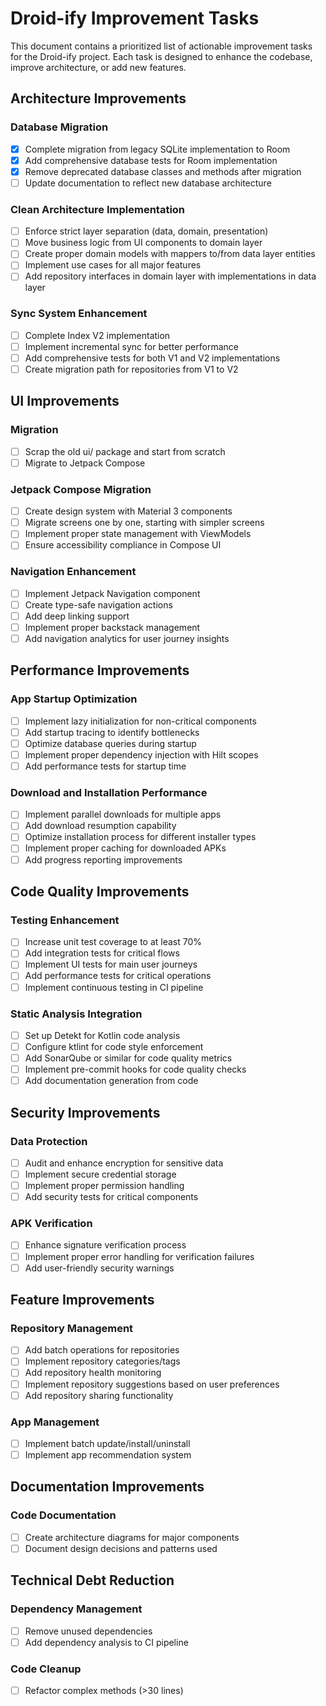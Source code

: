 # Droid-ify Improvement Tasks

This document contains a prioritized list of actionable improvement tasks for the Droid-ify project. Each task is designed to enhance the codebase, improve architecture, or add new features.

## Architecture Improvements

### Database Migration
- [x] Complete migration from legacy SQLite implementation to Room
- [x] Add comprehensive database tests for Room implementation
- [x] Remove deprecated database classes and methods after migration
- [ ] Update documentation to reflect new database architecture

### Clean Architecture Implementation
- [ ] Enforce strict layer separation (data, domain, presentation)
- [ ] Move business logic from UI components to domain layer
- [ ] Create proper domain models with mappers to/from data layer entities
- [ ] Implement use cases for all major features
- [ ] Add repository interfaces in domain layer with implementations in data layer

### Sync System Enhancement
- [ ] Complete Index V2 implementation
- [ ] Implement incremental sync for better performance
- [ ] Add comprehensive tests for both V1 and V2 implementations
- [ ] Create migration path for repositories from V1 to V2

## UI Improvements

### Migration
- [ ] Scrap the old ui/ package and start from scratch
- [ ] Migrate to Jetpack Compose

### Jetpack Compose Migration
- [ ] Create design system with Material 3 components
- [ ] Migrate screens one by one, starting with simpler screens
- [ ] Implement proper state management with ViewModels
- [ ] Ensure accessibility compliance in Compose UI

### Navigation Enhancement
- [ ] Implement Jetpack Navigation component
- [ ] Create type-safe navigation actions
- [ ] Add deep linking support
- [ ] Implement proper backstack management
- [ ] Add navigation analytics for user journey insights

## Performance Improvements

### App Startup Optimization
- [ ] Implement lazy initialization for non-critical components
- [ ] Add startup tracing to identify bottlenecks
- [ ] Optimize database queries during startup
- [ ] Implement proper dependency injection with Hilt scopes
- [ ] Add performance tests for startup time

### Download and Installation Performance
- [ ] Implement parallel downloads for multiple apps
- [ ] Add download resumption capability
- [ ] Optimize installation process for different installer types
- [ ] Implement proper caching for downloaded APKs
- [ ] Add progress reporting improvements

## Code Quality Improvements

### Testing Enhancement
- [ ] Increase unit test coverage to at least 70%
- [ ] Add integration tests for critical flows
- [ ] Implement UI tests for main user journeys
- [ ] Add performance tests for critical operations
- [ ] Implement continuous testing in CI pipeline

### Static Analysis Integration
- [ ] Set up Detekt for Kotlin code analysis
- [ ] Configure ktlint for code style enforcement
- [ ] Add SonarQube or similar for code quality metrics
- [ ] Implement pre-commit hooks for code quality checks
- [ ] Add documentation generation from code

## Security Improvements

### Data Protection
- [ ] Audit and enhance encryption for sensitive data
- [ ] Implement secure credential storage
- [ ] Implement proper permission handling
- [ ] Add security tests for critical components

### APK Verification
- [ ] Enhance signature verification process
- [ ] Implement proper error handling for verification failures
- [ ] Add user-friendly security warnings

## Feature Improvements

### Repository Management
- [ ] Add batch operations for repositories
- [ ] Implement repository categories/tags
- [ ] Add repository health monitoring
- [ ] Implement repository suggestions based on user preferences
- [ ] Add repository sharing functionality

### App Management
- [ ] Implement batch update/install/uninstall
- [ ] Implement app recommendation system

## Documentation Improvements

### Code Documentation
- [ ] Create architecture diagrams for major components
- [ ] Document design decisions and patterns used

## Technical Debt Reduction

### Dependency Management
- [ ] Remove unused dependencies
- [ ] Add dependency analysis to CI pipeline

### Code Cleanup
- [ ] Refactor complex methods (>30 lines)
